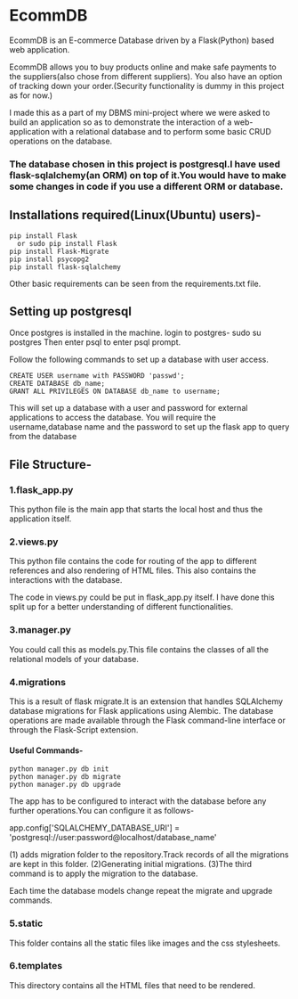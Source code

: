 # EcommDB
EcommDB is an E-commerce Database driven by a Flask(Python) based web application.

EcommDB allows you to buy products online and make safe payments to the suppliers(also chose from different suppliers). You also have an option of tracking down your order.(Security functionality is dummy in this project as for now.)

I made this as a part of my DBMS mini-project where we were asked to build an application so as to demonstrate the interaction of a web-application with a relational database and to perform some basic CRUD operations on the database.

### The database chosen in this project is postgresql.I have used flask-sqlalchemy(an ORM) on top of it.You would have to make some changes in code if you use a different ORM or database.


## Installations required(Linux(Ubuntu) users)-

    pip install Flask
      or sudo pip install Flask
    pip install Flask-Migrate
    pip install psycopg2
    pip install flask-sqlalchemy

Other basic requirements can be seen from the requirements.txt file.

## Setting up postgresql

Once postgres is installed in the machine.
login to postgres-
sudo su postgres
Then enter psql to enter psql prompt.

Follow the following commands to set up a database with user access.

    CREATE USER username with PASSWORD 'passwd';
    CREATE DATABASE db_name;
    GRANT ALL PRIVILEGES ON DATABASE db_name to username;

This will set up a database with a user and password for external applications to access the database. You will require the username,database name and the password to set up the flask app to query from the database

## File Structure-

### 1.flask_app.py
This python file is the main app that starts the local host and thus the application itself.
### 2.views.py
This python file contains the code for routing of the app to different references and also rendering of HTML files.
This also contains the interactions with the database.

The code in views.py could be put in flask_app.py itself.
I have done this split up for a better understanding of different functionalities.
### 3.manager.py
You could call this as models.py.This file contains the classes of all the relational models of your database.
### 4.migrations
This is a result of flask migrate.It is an extension that handles SQLAlchemy database migrations for Flask applications using Alembic. The database operations are made available through the Flask command-line interface or through the Flask-Script extension.

#### Useful Commands-

    python manager.py db init
    python manager.py db migrate
    python manager.py db upgrade

The app has to be configured to interact with the database before any further operations.You can configure it as follows-

app.config['SQLALCHEMY_DATABASE_URI'] = 'postgresql://user:password@localhost/database_name'

(1) adds migration folder to the repository.Track records of all the migrations are kept in this folder.
(2)Generating initial migrations.
(3)The third command is to apply the migration to the database.

Each time the database models change repeat the migrate and upgrade commands.

### 5.static
This folder contains all the static files like images and the css stylesheets.
### 6.templates
This directory contains all the HTML files that need to be rendered.
